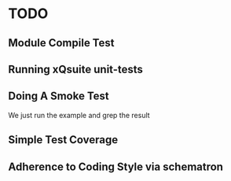 <!--
#  #

-->
# TODO

## Module Compile Test

## Running xQsuite unit-tests

## Doing A Smoke Test

We just run the example and grep the result

## Simple Test Coverage 

## Adherence to Coding Style via schematron



